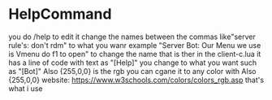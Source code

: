 # HelpCommand
you do /help 
to edit it change the names between the commas like"server rule's: don't rdm" to what you wanr example "Server Bot: Our Menu we use is Vmenu do f1 to open"
to change the name that is ther in the client-c.lua it has a line of code with text as "[Help]" you change to what you want such as "[Bot]"
Also {255,0,0} is the rgb you can cgane it to any color with Also {255,0,0} website: https://www.w3schools.com/colors/colors_rgb.asp that's what i use 
